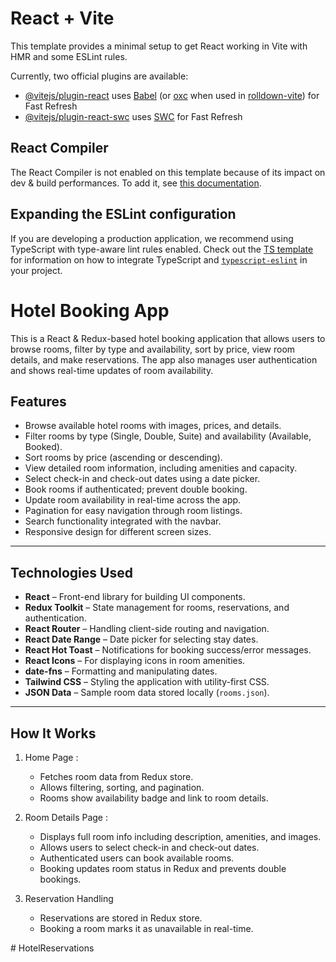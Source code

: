 # React + Vite

This template provides a minimal setup to get React working in Vite with HMR and some ESLint rules.

Currently, two official plugins are available:

- [@vitejs/plugin-react](https://github.com/vitejs/vite-plugin-react/blob/main/packages/plugin-react) uses [Babel](https://babeljs.io/) (or [oxc](https://oxc.rs) when used in [rolldown-vite](https://vite.dev/guide/rolldown)) for Fast Refresh
- [@vitejs/plugin-react-swc](https://github.com/vitejs/vite-plugin-react/blob/main/packages/plugin-react-swc) uses [SWC](https://swc.rs/) for Fast Refresh

## React Compiler

The React Compiler is not enabled on this template because of its impact on dev & build performances. To add it, see [this documentation](https://react.dev/learn/react-compiler/installation).

## Expanding the ESLint configuration

If you are developing a production application, we recommend using TypeScript with type-aware lint rules enabled. Check out the [TS template](https://github.com/vitejs/vite/tree/main/packages/create-vite/template-react-ts) for information on how to integrate TypeScript and [`typescript-eslint`](https://typescript-eslint.io) in your project.





<!--  -->
# Hotel Booking App

This is a React & Redux-based hotel booking application that allows users to browse rooms, filter by type and availability, sort by price, view room details, and make reservations. The app also manages user authentication and shows real-time updates of room availability.

## Features

- Browse available hotel rooms with images, prices, and details.
- Filter rooms by type (Single, Double, Suite) and availability (Available, Booked).
- Sort rooms by price (ascending or descending).
- View detailed room information, including amenities and capacity.
- Select check-in and check-out dates using a date picker.
- Book rooms if authenticated; prevent double booking.
- Update room availability in real-time across the app.
- Pagination for easy navigation through room listings.
- Search functionality integrated with the navbar.
- Responsive design for different screen sizes.

---

## Technologies Used

- **React** – Front-end library for building UI components.
- **Redux Toolkit** – State management for rooms, reservations, and authentication.
- **React Router** – Handling client-side routing and navigation.
- **React Date Range** – Date picker for selecting stay dates.
- **React Hot Toast** – Notifications for booking success/error messages.
- **React Icons** – For displaying icons in room amenities.
- **date-fns** – Formatting and manipulating dates.
- **Tailwind CSS** – Styling the application with utility-first CSS.
- **JSON Data** – Sample room data stored locally (`rooms.json`).

---

## How It Works

1. Home Page : 
   - Fetches room data from Redux store.  
   - Allows filtering, sorting, and pagination.  
   - Rooms show availability badge and link to room details.  

2. Room Details Page :
   - Displays full room info including description, amenities, and images.  
   - Allows users to select check-in and check-out dates.  
   - Authenticated users can book available rooms.  
   - Booking updates room status in Redux and prevents double bookings.

3. Reservation Handling
   - Reservations are stored in Redux store.  
   - Booking a room marks it as unavailable in real-time.  


#   H o t e l R e s e r v a t i o n s  
 